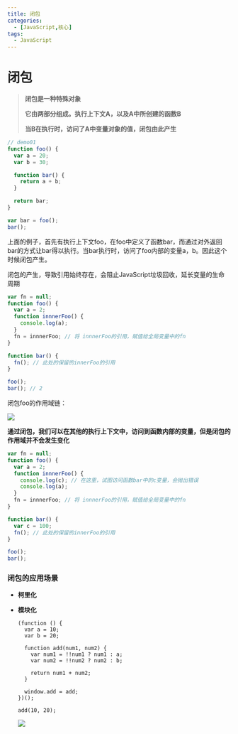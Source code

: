 ```yaml
---
title: 闭包
categories:
  - [JavaScript,核心]
tags: 
  - JavaScript
---
```


# 闭包

> **闭包是一种特殊对象**
> 
> **它由两部分组成。执行上下文A，以及A中所创建的函数B**
> 
> **当B在执行时，访问了A中变量对象的值，闭包由此产生**

```javascript
// demo01
function foo() {
  var a = 20;
  var b = 30;

  function bar() {
    return a + b;
  }

  return bar;
}

var bar = foo();
bar();
```

上面的例子，首先有执行上下文foo，在foo中定义了函数bar，而通过对外返回bar的方式让bar得以执行。当bar执行时，访问了foo内部的变量a，b。因此这个时候闭包产生。

闭包的产生，导致引用始终存在，会阻止JavaScript垃圾回收，延长变量的生命周期

```javascript
var fn = null;
function foo() {
  var a = 2;
  function innnerFoo() {
    console.log(a);
  }
  fn = innnerFoo; // 将 innnerFoo的引用，赋值给全局变量中的fn
}

function bar() {
  fn(); // 此处的保留的innerFoo的引用
}

foo();
bar(); // 2
```

闭包foo的作用域链：

![](https://s2.loli.net/2023/03/05/di1xyfKZC9YDS3M.webp)

**通过闭包，我们可以在其他的执行上下文中，访问到函数内部的变量，但是闭包的作用域并不会发生变化**

```javascript
var fn = null;
function foo() {
  var a = 2;
  function innnerFoo() {
    console.log(c); // 在这里，试图访问函数bar中的c变量，会抛出错误
    console.log(a);
  }
  fn = innnerFoo; // 将 innnerFoo的引用，赋值给全局变量中的fn
}

function bar() {
  var c = 100;
  fn(); // 此处的保留的innerFoo的引用
}

foo();
bar();
```

### 闭包的应用场景

- **柯里化**

- **模块化**
  
  ```
  (function () {
    var a = 10;
    var b = 20;
  
    function add(num1, num2) {
      var num1 = !!num1 ? num1 : a;
      var num2 = !!num2 ? num2 : b;
  
      return num1 + num2;
    }
  
    window.add = add;
  })();
  
  add(10, 20);
  ```
  
  ![](https://s2.loli.net/2023/03/05/pyT9x17QY3JRcEI.webp)
